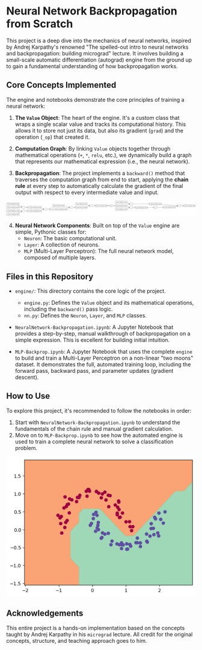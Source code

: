 # Neural Network Backpropagation from Scratch

This project is a deep dive into the mechanics of neural networks, inspired by Andrej Karpathy's renowned "The spelled-out intro to neural networks and backpropagation: building micrograd" lecture. It involves building a small-scale automatic differentiation (autograd) engine from the ground up to gain a fundamental understanding of how backpropagation works.

## Core Concepts Implemented

The engine and notebooks demonstrate the core principles of training a neural network:

1.  **The `Value` Object**: The heart of the engine. It's a custom class that wraps a single scalar value and tracks its computational history. This allows it to store not just its data, but also its gradient (`grad`) and the operation (`_op`) that created it.

2.  **Computation Graph**: By linking `Value` objects together through mathematical operations (`+`, `*`, `relu`, etc.), we dynamically build a graph that represents our mathematical expression (i.e., the neural network).

3.  **Backpropagation**: The project implements a `backward()` method that traverses the computation graph from end to start, applying the **chain rule** at every step to automatically calculate the gradient of the final output with respect to every intermediate value and input.

![alt text](https://github.com/nmokaria27/Neural-Network-Backpropagation/blob/main/gd.svg)


4.  **Neural Network Components**: Built on top of the `Value` engine are simple, Pythonic classes for:
    *   `Neuron`: The basic computational unit.
    *   `Layer`: A collection of neurons.
    *   `MLP` (Multi-Layer Perceptron): The full neural network model, composed of multiple layers.

## Files in this Repository

*   `engine/`: This directory contains the core logic of the project.
    *   `engine.py`: Defines the `Value` object and its mathematical operations, including the `backward()` pass logic.
    *   `nn.py`: Defines the `Neuron`, `Layer`, and `MLP` classes.

*   `NeuralNetwork-Backpropagation.ipynb`: A Jupyter Notebook that provides a step-by-step, manual walkthrough of backpropagation on a simple expression. This is excellent for building initial intuition.

*   `MLP-Backprop.ipynb`: A Jupyter Notebook that uses the complete `engine` to build and train a Multi-Layer Perceptron on a non-linear "two moons" dataset. It demonstrates the full, automated training loop, including the forward pass, backward pass, and parameter updates (gradient descent).

## How to Use

To explore this project, it's recommended to follow the notebooks in order:

1.  Start with `NeuralNetwork-Backpropagation.ipynb` to understand the fundamentals of the chain rule and manual gradient calculation.
2.  Move on to `MLP-Backprop.ipynb` to see how the automated engine is used to train a complete neural network to solve a classification problem.

![alt text](https://github.com/nmokaria27/Neural-Network-Backpropagation/blob/main/two-moon.png)


## Acknowledgements

This entire project is a hands-on implementation based on the concepts taught by Andrej Karpathy in his `micrograd` lecture. All credit for the original concepts, structure, and teaching approach goes to him.

